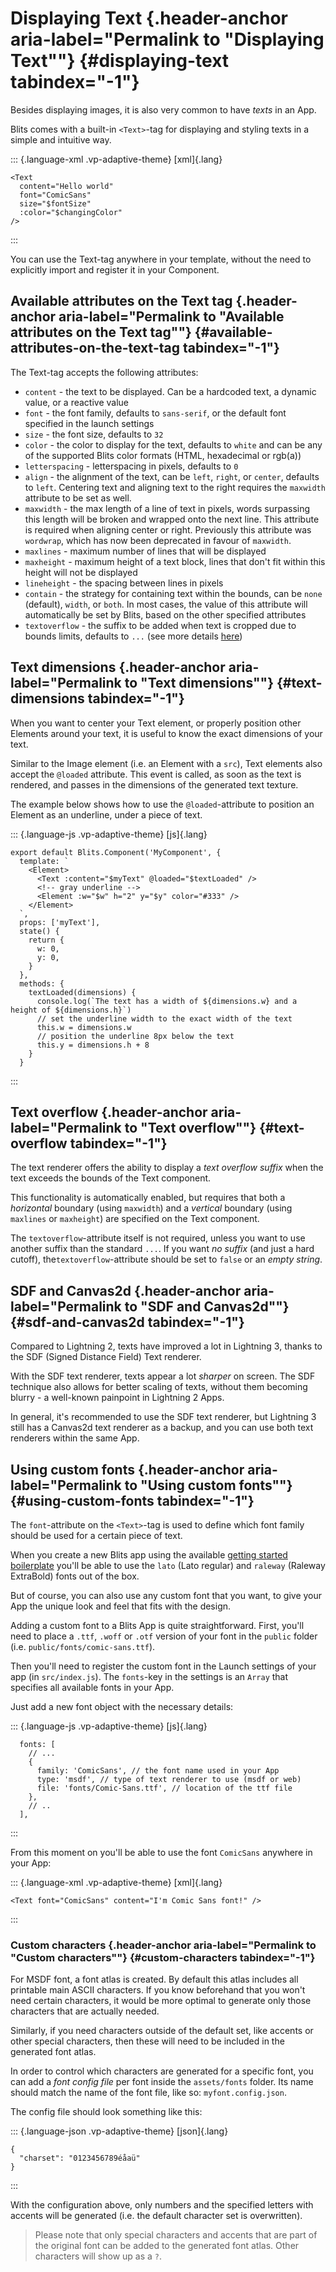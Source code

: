 # Displaying Text [​](#displaying-text){.header-anchor aria-label="Permalink to \"Displaying Text\""} {#displaying-text tabindex="-1"}

Besides displaying images, it is also very common to have *texts* in an
App.

Blits comes with a built-in `<Text>`-tag for displaying and styling
texts in a simple and intuitive way.

::: {.language-xml .vp-adaptive-theme}
[xml]{.lang}

``` {.shiki .shiki-themes .github-light .github-dark .vp-code tabindex="0"}
<Text
  content="Hello world"
  font="ComicSans"
  size="$fontSize"
  :color="$changingColor"
/>
```
:::

You can use the Text-tag anywhere in your template, without the need to
explicitly import and register it in your Component.

## Available attributes on the Text tag [​](#available-attributes-on-the-text-tag){.header-anchor aria-label="Permalink to \"Available attributes on the Text tag\""} {#available-attributes-on-the-text-tag tabindex="-1"}

The Text-tag accepts the following attributes:

- `content` - the text to be displayed. Can be a hardcoded text, a
  dynamic value, or a reactive value
- `font` - the font family, defaults to `sans-serif`, or the default
  font specified in the launch settings
- `size` - the font size, defaults to `32`
- `color` - the color to display for the text, defaults to `white` and
  can be any of the supported Blits color formats (HTML, hexadecimal or
  rgb(a))
- `letterspacing` - letterspacing in pixels, defaults to `0`
- `align` - the alignment of the text, can be `left`, `right`, or
  `center`, defaults to `left`. Centering text and aligning text to the
  right requires the `maxwidth` attribute to be set as well.
- `maxwidth` - the max length of a line of text in pixels, words
  surpassing this length will be broken and wrapped onto the next line.
  This attribute is required when aligning center or right. Previously
  this attribute was `wordwrap`, which has now been deprecated in favour
  of `maxwidth`.
- `maxlines` - maximum number of lines that will be displayed
- `maxheight` - maximum height of a text block, lines that don\'t fit
  within this height will not be displayed
- `lineheight` - the spacing between lines in pixels
- `contain` - the strategy for containing text within the bounds, can be
  `none` (default), `width`, or `both`. In most cases, the value of this
  attribute will automatically be set by Blits, based on the other
  specified attributes
- `textoverflow` - the suffix to be added when text is cropped due to
  bounds limits, defaults to `...` (see more details
  [here](#text-overflow))

## Text dimensions [​](#text-dimensions){.header-anchor aria-label="Permalink to \"Text dimensions\""} {#text-dimensions tabindex="-1"}

When you want to center your Text element, or properly position other
Elements around your text, it is useful to know the exact dimensions of
your text.

Similar to the Image element (i.e. an Element with a `src`), Text
elements also accept the `@loaded` attribute. This event is called, as
soon as the text is rendered, and passes in the dimensions of the
generated text texture.

The example below shows how to use the `@loaded`-attribute to position
an Element as an underline, under a piece of text.

::: {.language-js .vp-adaptive-theme}
[js]{.lang}

``` {.shiki .shiki-themes .github-light .github-dark .vp-code tabindex="0"}
export default Blits.Component('MyComponent', {
  template: `
    <Element>
      <Text :content="$myText" @loaded="$textLoaded" />
      <!-- gray underline -->
      <Element :w="$w" h="2" y="$y" color="#333" />
    </Element>
  `,
  props: ['myText'],
  state() {
    return {
      w: 0,
      y: 0,
    }
  },
  methods: {
    textLoaded(dimensions) {
      console.log(`The text has a width of ${dimensions.w} and a height of ${dimensions.h}`)
      // set the underline width to the exact width of the text
      this.w = dimensions.w
      // position the underline 8px below the text
      this.y = dimensions.h + 8
    }
  }
```
:::

## Text overflow [​](#text-overflow){.header-anchor aria-label="Permalink to \"Text overflow\""} {#text-overflow tabindex="-1"}

The text renderer offers the ability to display a *text overflow suffix*
when the text exceeds the bounds of the Text component.

This functionality is automatically enabled, but requires that both a
*horizontal* boundary (using `maxwidth`) and a *vertical* boundary
(using `maxlines` or `maxheight`) are specified on the Text component.

The `textoverflow`-attribute itself is not required, unless you want to
use another suffix than the standard `...`. If you want *no suffix* (and
just a hard cutoff), the`textoverflow`-attribute should be set to
`false` or an *empty string*.

## SDF and Canvas2d [​](#sdf-and-canvas2d){.header-anchor aria-label="Permalink to \"SDF and Canvas2d\""} {#sdf-and-canvas2d tabindex="-1"}

Compared to Lightning 2, texts have improved a lot in Lightning 3,
thanks to the SDF (Signed Distance Field) Text renderer.

With the SDF text renderer, texts appear a lot *sharper* on screen. The
SDF technique also allows for better scaling of texts, without them
becoming blurry - a well-known painpoint in Lightning 2 Apps.

In general, it\'s recommended to use the SDF text renderer, but
Lightning 3 still has a Canvas2d text renderer as a backup, and you can
use both text renderers within the same App.

## Using custom fonts [​](#using-custom-fonts){.header-anchor aria-label="Permalink to \"Using custom fonts\""} {#using-custom-fonts tabindex="-1"}

The `font`-attribute on the `<Text>`-tag is used to define which font
family should be used for a certain piece of text.

When you create a new Blits app using the available [getting started
boilerplate](./../getting_started/getting_started.html) you\'ll be able
to use the `lato` (Lato regular) and `raleway` (Raleway ExtraBold) fonts
out of the box.

But of course, you can also use any custom font that you want, to give
your App the unique look and feel that fits with the design.

Adding a custom font to a Blits App is quite straightforward. First,
you\'ll need to place a `.ttf`, `.woff` or `.otf` version of your font
in the `public` folder (i.e. `public/fonts/comic-sans.ttf`).

Then you\'ll need to register the custom font in the Launch settings of
your app (in `src/index.js`). The `fonts`-key in the settings is an
`Array` that specifies all available fonts in your App.

Just add a new font object with the necessary details:

::: {.language-js .vp-adaptive-theme}
[js]{.lang}

``` {.shiki .shiki-themes .github-light .github-dark .vp-code tabindex="0"}
  fonts: [
    // ...
    {
      family: 'ComicSans', // the font name used in your App
      type: 'msdf', // type of text renderer to use (msdf or web)
      file: 'fonts/Comic-Sans.ttf', // location of the ttf file
    },
    // ..
  ],
```
:::

From this moment on you\'ll be able to use the font `ComicSans` anywhere
in your App:

::: {.language-xml .vp-adaptive-theme}
[xml]{.lang}

``` {.shiki .shiki-themes .github-light .github-dark .vp-code tabindex="0"}
<Text font="ComicSans" content="I'm Comic Sans font!" />
```
:::

### Custom characters [​](#custom-characters){.header-anchor aria-label="Permalink to \"Custom characters\""} {#custom-characters tabindex="-1"}

For MSDF font, a font atlas is created. By default this atlas includes
all printable main ASCII characters. If you know beforehand that you
won\'t need certain characters, it would be more optimal to generate
only those characters that are actually needed.

Similarly, if you need characters outside of the default set, like
accents or other special characters, then these will need to be included
in the generated font atlas.

In order to control which characters are generated for a specific font,
you can add a *font config file* per font inside the `assets/fonts`
folder. Its name should match the name of the font file, like so:
`myfont.config.json`.

The config file should look something like this:

::: {.language-json .vp-adaptive-theme}
[json]{.lang}

``` {.shiki .shiki-themes .github-light .github-dark .vp-code tabindex="0"}
{
  "charset": "0123456789éåaü"
}
```
:::

With the configuration above, only numbers and the specified letters
with accents will be generated (i.e. the default character set is
overwritten).

> Please note that only special characters and accents that are part of
> the original font can be added to the generated font atlas. Other
> characters will show up as a `?`.
